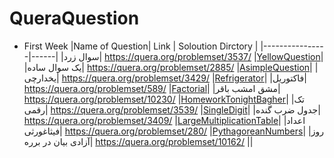 # QueraQuestion
- First Week
  |Name of Question| Link | Soloution Dirctory | 
  |----------------|------|
  |سوال زرد|   https://quera.org/problemset/3537/ |[YellowQuestion](https://github.com/Amirkhaksar/QueraQuestion/tree/main/1.YellowQuestion)|
  |یک سوال ساده| https://quera.org/problemset/2885/ |[AsimpleQuestion](https://github.com/Amirkhaksar/QueraQuestion/tree/main/2.AsimpleQuestion)|
  |یخدارچی| https://quera.org/problemset/3429/ |[Refrigerator](https://github.com/Amirkhaksar/QueraQuestion/tree/main/3.Refrigerator)|
  |فاکتوریل| https://quera.org/problemset/589/ |[Factorial](https://github.com/Amirkhaksar/QueraQuestion/tree/main/4.Factorial)|
  |مشق امشب باقر| https://quera.org/problemset/10230/ |[HomeworkTonightBagher](https://github.com/Amirkhaksar/QueraQuestion/tree/main/5.HomeworkTonightBagher)|
  |تک رقمی| https://quera.org/problemset/3539/ |[SingleDigit](https://github.com/Amirkhaksar/QueraQuestion/tree/main/6.SingleDigit)|
  |جدول ضرب گنده| https://quera.org/problemset/3409/ |[LargeMultiplicationTable](https://github.com/Amirkhaksar/QueraQuestion/tree/main/7.LargeMultiplicationTable)|
  |اعداد فیثاغورثی| https://quera.org/problemset/280/ |[PythagoreanNumbers](https://github.com/Amirkhaksar/QueraQuestion/tree/main/8.PythagoreanNumbers)|
  |روز آزادی بیان در برره| https://quera.org/problemset/10162/ |[]()|

